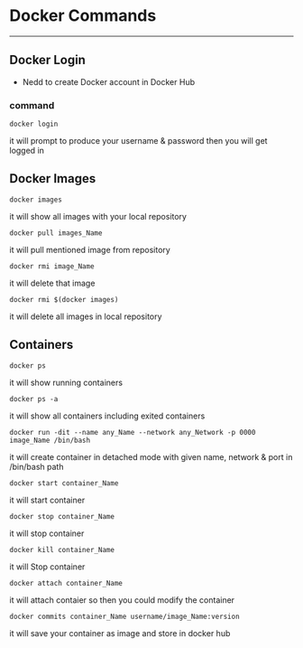 # Docker Commands
---





## Docker Login
- Nedd to create Docker account in Docker Hub

### command

    docker login
it will prompt to produce your username & password
then you will get logged in



## Docker Images

    docker images
it will show all images with your local repository

    docker pull images_Name
it will pull mentioned image from repository

    docker rmi image_Name
it will delete that image

    docker rmi $(docker images)
it will delete all images in local repository

## Containers

    docker ps
it will show running containers

    docker ps -a
it will show all containers including exited containers

    docker run -dit --name any_Name --network any_Network -p 0000 image_Name /bin/bash
it will create container in detached mode with given name, network & port in /bin/bash path

    docker start container_Name
it will start container

    docker stop container_Name
it will stop container

    docker kill container_Name
it will Stop container

    docker attach container_Name
it will attach contaier so then you could modify the container

    docker commits container_Name username/image_Name:version
it will save your container as image and store in docker hub


